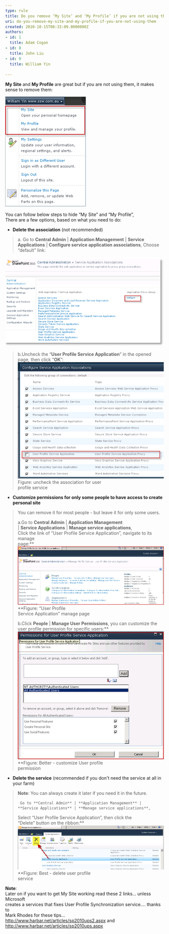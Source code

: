 ```yaml
---
type: rule
title: Do you remove ‘My Site’ and ‘My Profile’ if you are not using them?
uri: do-you-remove-my-site-and-my-profile-if-you-are-not-using-them
created: 2010-10-15T08:33:09.0000000Z
authors:
- id: 1
  title: Adam Cogan
- id: 8
  title: John Liu
- id: 9
  title: William Yin

---
```


**My Site** and **My Profile** are great but if you are not using them, it makes sense to remove them:

![ Links need to be hidden](LinksNeedToBeRemove.png) 


You can follow below steps to hide “My Site” and “My Profile”,
<br>There are a few options, based on what you need to do:


- **Delete the association** (not recommended)<br>    

> a. Go to **Central Admin**     | **Application Management** | **Service Applications**     | **Configure service application associations**, 
>      Choose “default” link:     
> 
![ Choose “default” link](RemoveAssociation.png)

> 
> b.Uncheck the “**User Profile Service Application**”  in the     opened page, then click “**OK**”:
![](RemoveAssociation2.png)
> Figure: uncheck the association for user<br>    profile service
- **Customize permissions for only some people to have access to create personal site**

> You can remove it for most people - but leave it for only some users.
> 
> a.Go to **Central Admin** | **Application Management**<br>    | **Service Applications** | **Manage service applications**,
> <br>    Click the link of “User Profile Service Application”, navigate to its manage<br>    page:**
![](UserProfileServiceManagePage.png)
> **Figure: “User Profile<br>    Service Application” manage page
> 
> b.Click     **People** | **Manage User Permissions**, you can     customize the user profile permission for specific users:**
![](CustomUserProfileServicePermission.png)
> **Figure: Better - customize User profile<br>    permission
- **Delete the service** (recommended if you don't need the service at all in your farm)<br>    

> **Note**: You can always create it later if you need it in the     future.
> 
>      Go to **Central Admin** | **Application Management** |     **Service Applications** | **Manage service applications**,
> 
> Select “User Profile Service Application”, then click the<br>    “Delete” button on the ribbon:**
![](DeleteUserProfileService.png)
> **Figure: Best - delete user profile<br>    service


**Note**:<br>    Later on if you want to get My Site working read these 2 links… unless Microsoft<br>    creates a services that fixes User Profile Synchronization service…. thanks to<br>    Mark Rhodes for these tips…
http://www.harbar.net/articles/sp2010ups2.aspx    and http://www.harbar.net/articles/sp2010ups.aspx
